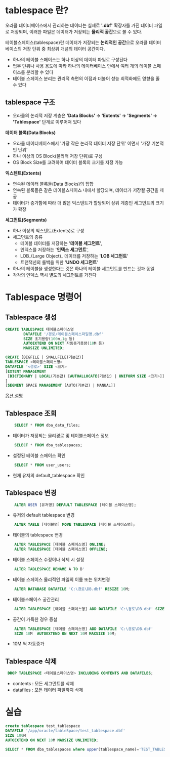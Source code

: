 # tablespace 란?

오라클 데이터베이스에서 관리하는 데이터는 실제로 **'.dbf'** 확장자를 가진 데이터 파일로 저장되며, 이러한 파일은 데이터가 저장되는 **물리적 공간**으로 볼 수 있다.

테이블스페이스(tablespace)란 데이터가 저장되는 **논리적인 공간**으로 오라클 데이터베이스의 저장 단위 중 최상위 개념의 데이터 공간이다.

- 하나의 테이블 스페이스는 하나 이상의 데이터 파일로 구성된다
- 업무 단위나 사용 용도에 따라 하나의 데이터베이스 안에서 여러 개의 테이블 스페이스를 분리할 수 있다
- 테이블 스페이스 분리는 관리적 측면의 이점과 더불어 성능 최적화에도 영향을 줄 수 있다

## tablespace 구조

- 오라클의 논리적 저장 계층은 **'Data Blocks' -> 'Extents' -> 'Segments' -> 'Tablespace'** 단계로 이루어져 있다

**데이터 블록(Data Blocks)**
- 오라클 데이터베이스에서 '가장 작은 논리적 데이터 저장 단위' 이면서 '가장 기본적인 단위'
- 하나 이상의 OS Block(물리적 저장 단위)로 구성
- OS Block Size를 고려하여 데이터 블록의 크기를 지정 가능

**익스텐트(Extents)**
- 연속된 데이터 블록들(Data Blocks)의 집합
- 연속된 블록들은 같은 테이블스페이스 내에서 할당되며, 데이터가 저장될 공간을 제공
- 데이터가 증가함에 따라 더 많은 익스텐트가 할당되어 상위 계층인 세그먼트의 크기가 확장

**세그먼트(Segments)**
- 하나 이상의 익스텐트(Extents)로 구성
- 세그먼트의 종류
	- 테이블 데이터를 저장하는 '**테이블 세그먼트**', 
	- 인덱스를 저장하는 '**인덱스 세그먼트**',
	- LOB_(Large Object)_ 데이터를 저장하는 '**LOB 세그먼트**'
	- 트랜잭션의 롤백을 위한 '**UNDO 세그먼트**'
- 하나의 테이블을 생성한다는 것은 하나의 테이블 세그먼트를 만드는 것과 동일
- 각각의 인덱스 역시 별도의 세그먼트를 가진다

# Tablespace 명령어

## Tablespace 생성

```sql
CREATE TABLESPACE 테이블스페이스명
        DATAFILE '/경로/테이블스페이스파일명.dbf'
        SIZE 초기용량(100m,1g 등)
        AUTOEXTEND ON NEXT 자동증가용량(10M 등)
        MAXSIZE UNLIMITED;
```

```sql
CREATE [BIGFILE | SMALLFILE(기본값)] 
TABLESPACE <테이블스페이스명> 
DATAFILE '<경로>' SIZE <크기> 
[EXTENT MANAGEMENT 
 [DICTIONARY | LOCAL(기본값) [AUTOALLOCATE(기본값) | UNIFORM SIZE <크기>]] 
] 
[SEGMENT SPACE MANAGEMENT [AUTO(기본값) | MANUAL]]
```
[옵션 설명](<./Tablespace 옵션 설명.md>)
## Tablespace 조회
```sql
    SELECT * FROM dba_data_files;  
```
- 데이터가 저장되는 물리경로 및 테이블스페이스 정보

```sql
    SELECT * FROM dba_tablespaces;  
```
- 설정된 테이블 스페이스 확인

```sql
    SELECT * FROM user_users; 
```
- 현재 유저의 default_tablespace 확인

## Tablespace 변경

```sql
    ALTER USER [유저명] DEFAULT TABLESPACE [테이블 스페이스명]; 
```
- 유저의 default tablespace 변경

```sql
    ALTER TABLE [테이블명] MOVE TABLESPACE [테이블 스페이스명]; 
```
- 테이블의 tablespace 변경

```sql
    ALTER TABLESPACE [테이블 스페이스명] ONLINE; 
    ALTER TABLESPACE [테이블 스페이스명] OFFLINE; 
```
- 테이블 스페이스 수정이나 삭제 시 설정

```sql
    ALTER TABLESPACE RENAME A TO B'
```
- 테이블 스페이스 물리적인 파일의 이름 또는 위치변경 

```sql
    ALTER DATABASE DATAFILE 'C:\경로\DB.dbf' RESIZE 10M; 
```
- 테이블스페이스 공간관리

```sql
    ALTER TABLESPACE [테이블 스페이스명] ADD DATAFILE 'C:\경로\DB.dbf' SIZE 10M; 
```
- 공간이 가득찬 경우 증설

```sql
    ALTER TABLESPACE [테이블 스페이스명] ADD DATAFILE 'C:\경로\DB.dbf' 
    SIZE 10M  AUTOEXTEND ON NEXT 10M MAXSIZE 10M; 
```
- 10M 씩 자동증가

## Tablespace 삭제
```sql
 DROP TABLESPACE <테이블스페이스명> INCLUDING CONTENTS AND DATAFILES;
```
- contents : 모든 세그먼트를 삭제
- datafiles : 모든 데이터 파일까지 삭제


# 실습
```sql
create tablespace test_tablespace
DATAFILE '/app/oracle/tableSpace/test_tablespace.dbf' 
SIZE 100M 
AUTOEXTEND ON NEXT 10M MAXSIZE UNLIMITED;
```

```sql
SELECT * FROM dba_tablespaces where upper(tablespace_name)='TEST_TABLESPACE';
```
